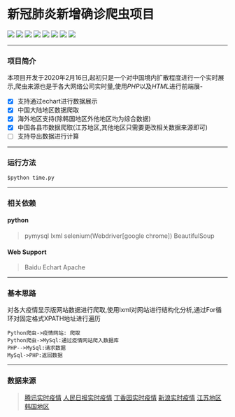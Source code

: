 # 新冠肺炎新增确诊爬虫项目
<img src = "https://img.shields.io/badge/-HTML5-E34F26?style=flat&logo=html5&logoColor=white"> <img src="https://img.shields.io/badge/-MySQL-F29111?style=flat&logo=mysql&logoColor=FFFFFF"> <img src="https://img.shields.io/badge/-JavaScript-eed718?style=flat&logo=javascript&logoColor=ffffff"> <img src="http://img.shields.io/badge/-Github-000000?style=flat&logo=github&logoColor=FFFFFF"> <img src="https://img.shields.io/hexpm/l/plug?style=flat"> <img src="https://img.shields.io/badge/-Python-black?style=flat&logo=python&logoColor=white"> <img src="https://img.shields.io/github/forks/gabrielpondc/xgfeiyan?label=Fork&logo=github"> <img src="https://img.shields.io/github/watchers/gabrielpondc/xgfeiyan?label=Watchers&logo=github">

---
### 项目简介
本项目开发于2020年2月16日,起初只是一个对中国境内扩散程度进行一个实时展示,爬虫来源也是于各大网络公司实时量,使用*PHP*以及*HTML*进行前端展- 

- [X] 支持通过echart进行数据展示
- [x] 中国大陆地区数据爬取
- [x] 海外地区支持(除韩国地区外他地区均为综合数据)
- [x] 中国各县市数据爬取(江苏地区,其他地区只需要更改相关数据来源即可)
- [ ] 支持导出数据进行计算

***
### 运行方法

    $python time.py
***
### 相关依赖
#### python
> pymysql
>lxml
>selenium(Webdriver[google chrome])
>BeautifulSoup
#### Web Support
>Baidu Echart
>Apache

***
### 基本思路
对各大疫情显示版网站数据进行爬取,使用lxml对网站进行结构化分析,通过For循环对固定格式XPATH地址进行遍历
```seq
Python爬虫->疫情网站: 爬取
Python爬虫->MySql:通过疫情网站爬入数据库
PHP-->MySql:请求数据
MySql->PHP:返回数据
```
***
### 数据来源

> [腾讯实时疫情][1] 
> [人民日报实时疫情][2]
> [丁香园实时疫情][3]
> [新浪实时疫情][4]  [江苏地区][5]
> [韩国地区][6]


  [1]: https://news.qq.com/zt2020/page/feiyan.htm?from=timeline&isappinstalled=0#/
  [2]: http://activity.peopleapp.com/broadcast/?from=timeline
  [3]:https://ncov.dxy.cn/ncovh5/view/pneumonia?from=singlemessage&isappinstalled=0
[4]:https://news.sina.cn/zt_d/yiqing0121?ua=iPhone9%2C4__weibo__10.1.2__iphone__os13.3&from=10A1293010&wm=3200_0002&isappinstalled=0
[5]:https://news.sina.cn/project/fy2020/yq_province.shtml?province=jiangsu
[6]:https://coronaboard.kr


